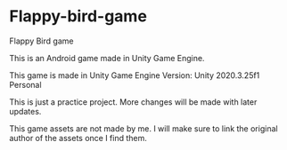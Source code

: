 # Flappy-bird-game
Flappy Bird game

This is an Android game made in Unity Game Engine. 


This game is made in Unity Game Engine Version:   Unity 2020.3.25f1 Personal <DX11>

  
  
This is just a practice project. More changes will be made with later updates. 

This game assets are not made by me. 
I will make sure to link the original author of the assets once I find them.

